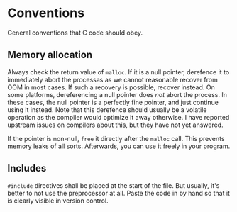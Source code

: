 # Conventions

General conventions that C code should obey.

## Memory allocation

Always check the return value of `malloc`. If it is a null pointer, derefence it to immediately abort the processas as we cannot reasonable recover from OOM in most cases. If such a recovery is possible, recover instead. On some platforms, dereferencing a null pointer does _not_ abort the process. In these cases, the null pointer is a perfectly fine pointer, and just continue using it instead. Note that this derefence should usually be a volatile operation as the compiler would optimize it away otherwise. I have reported upstream issues on compilers about this, but they have not yet answered.

If the pointer is non-null, `free` it directly after the `malloc` call. This prevents memory leaks of all sorts. Afterwards,
you can use it freely in your program.

## Includes

`#include` directives shall be placed at the start of the file. But usually, it's better to not use the preprocessor at all. Paste the code in by hand so that it is clearly visible in version control.
